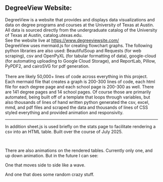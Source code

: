 ## DegreeView Website:

DegreeView is a website that provides and displays data visualizations and data on degree programs and courses at the University of Texas at Austin. All data is sourced directly from the undergraduate catalog of the University of Texas at Austin, catalog.utexas.edu.
<br>
See the website live at https://www.degreeviewsite.com/
<br>
DegreeView uses mermaid.js for creating flowchart graphs.
The following python libraries are also used: BeautifulSoup and Requests (for web scraping), csv and OpenPyXL (for tabular formatting of data), google-cloud (for automating uploading to Google Cloud Storage), and ReportLab, Pillow, PyPDF2, and cairoSVG for pdf generation.
<br><br>
There are likely 50,000+ lines of code across everything in this project. Each mermaid file that creates a graph is 200-300 lines of code, each html file for each degree page and each school page is 200-300 as well. There are 141 degree pages and 14 school pages. Of course those are primarily automated, being built off of a template that loops through variables, but also thousands of lines of hand written python generated the csv, excel, mmd, and pdf files and scraped the data and thousands of lines of CSS styled everything and provided animation and responsivity.
<br>

---

In addition sheet.js is used briefly on the stats page to facilitate rendering a csv into an HTML table.
Built over the course of July 2025.

<br>

There are also animations on the rendered tables.
Currently only one, and up down animation. But in the future I can see:

One that moves side to side like a wave.

And one that does some random crazy stuff.
